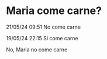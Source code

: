 # Maria come carne?

21/05/24 09:51 No come carne

19/05/24 22:15 Si come carne

No, Maria no come carne
